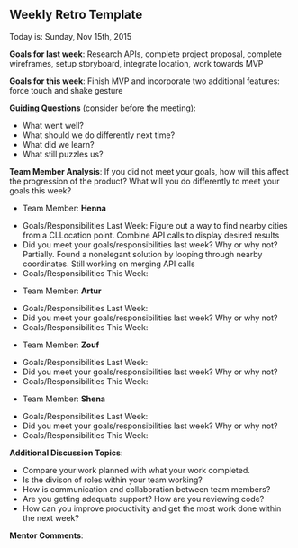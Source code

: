 ## Weekly Retro Template 
Today is: Sunday, Nov 15th, 2015

**Goals for last week**:
Research APIs, complete project proposal, complete wireframes, setup storyboard, integrate location, work towards MVP

**Goals for this week**:
Finish MVP and incorporate two additional features: force touch and shake gesture

**Guiding Questions** (consider before the meeting):

*  What went well?
*  What should we do differently next time?
*  What did we learn?
*  What still puzzles us?

**Team Member Analysis**:
If you did not meet your goals, how will this affect the progression of the product? What will you do differently to meet your goals this week?

* Team Member: **Henna**
- Goals/Responsibilities Last Week: Figure out a way to find nearby cities from a CLLocation point. Combine API calls to display desired results
- Did you meet your goals/responsibilities last week? Why or why not? Partially. Found a nonelegant solution by looping through nearby coordinates. Still working on merging API calls
- Goals/Responsibilities This Week:
*  Team Member: **Artur** 
- Goals/Responsibilities Last Week: 
- Did you meet your goals/responsibilities last week? Why or why not?
- Goals/Responsibilities This Week:
* Team Member: **Zouf**
- Goals/Responsibilities Last Week: 
- Did you meet your goals/responsibilities last week? Why or why not?
- Goals/Responsibilities This Week:
* Team Member: **Shena**
- Goals/Responsibilities Last Week: 
- Did you meet your goals/responsibilities last week? Why or why not?
- Goals/Responsibilities This Week:

**Additional Discussion Topics**:

*  Compare your work planned with what your work completed. 
*  Is the divison of roles within your team working?
*  How is communication and collaboration between team members?
*  Are you getting adequate support? How are you reviewing code?
*  How can you improve productivity and get the most work done within the next week?

**Mentor Comments**:
